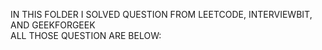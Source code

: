 IN THIS FOLDER I SOLVED QUESTION FROM LEETCODE, INTERVIEWBIT, AND GEEKFORGEEK  
ALL THOSE QUESTION ARE BELOW:

